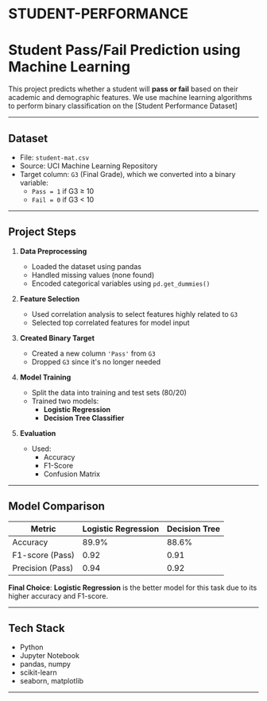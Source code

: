 # STUDENT-PERFORMANCE
#  Student Pass/Fail Prediction using Machine Learning

This project predicts whether a student will **pass or fail** based on their academic and demographic features. We use machine learning algorithms to perform binary classification on the [Student Performance Dataset]

---

##  Dataset

- File: `student-mat.csv`
- Source: UCI Machine Learning Repository
- Target column: `G3` (Final Grade), which we converted into a binary variable:
  - `Pass = 1` if G3 ≥ 10
  - `Fail = 0` if G3 < 10

---

## Project Steps

1. **Data Preprocessing**
   - Loaded the dataset using pandas
   - Handled missing values (none found)
   - Encoded categorical variables using `pd.get_dummies()`

2. **Feature Selection**
   - Used correlation analysis to select features highly related to `G3`
   - Selected top correlated features for model input

3. **Created Binary Target**
   - Created a new column `'Pass'` from `G3`
   - Dropped `G3` since it's no longer needed

4. **Model Training**
   - Split the data into training and test sets (80/20)
   - Trained two models:
     - **Logistic Regression**
     - **Decision Tree Classifier**

5. **Evaluation**
   - Used:
     - Accuracy
     - F1-Score
     - Confusion Matrix

---

## Model Comparison

| Metric              | Logistic Regression | Decision Tree |
|---------------------|---------------------|----------------|
| Accuracy            |  89.9%       | 88.6%          |
| F1-score (Pass)     | 0.92         | 0.91           |
| Precision (Pass)    | 0.94              | 0.92           |

**Final Choice**: **Logistic Regression** is the better model for this task due to its higher accuracy and F1-score.

---

##  Tech Stack

- Python
- Jupyter Notebook
- pandas, numpy
- scikit-learn
- seaborn, matplotlib

---

